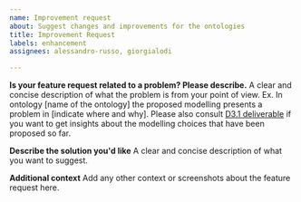 ```yaml
---
name: Improvement request
about: Suggest changes and improvements for the ontologies
title: Improvement Request
labels: enhancement
assignees: alessandro-russo, giorgialodi

---
```


**Is your feature request related to a problem? Please describe.**
A clear and concise description of what the problem is from your point of view. Ex. In ontology [name of the ontology] the proposed modelling presents a problem in [indicate where and why].
Please also consult [D3.1 deliverable](https://zenodo.org/doi/10.5281/zenodo.10849371) if you want to get insights about the modelling choices that have been proposed so far. 

**Describe the solution you'd like**
A clear and concise description of what you want to suggest.

**Additional context**
Add any other context or screenshots about the feature request here.

